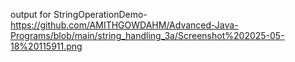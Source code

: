 output for StringOperationDemo-https://github.com/AMITHGOWDAHM/Advanced-Java-Programs/blob/main/string_handling_3a/Screenshot%202025-05-18%20115911.png
